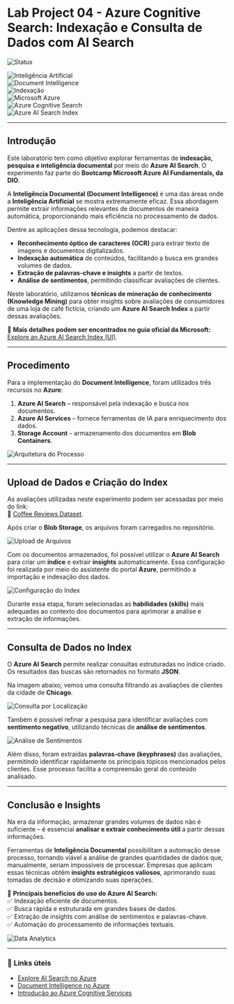 # Lab Project 04 - Azure Cognitive Search: Indexação e Consulta de Dados com AI Search  

![Status](https://img.shields.io/badge/Status_Projeto:-Concluído_(27/Mar/2024)-green)  

![Inteligência Artificial](https://img.shields.io/badge/Inteligência_Artificial_(IA)-blue)  
![Document Intelligence](https://img.shields.io/badge/Document_Intelligence-blue)  
![Indexação](https://img.shields.io/badge/Indexing-blue)  
![Microsoft Azure](https://img.shields.io/badge/Microsoft_Azure-blue)  
![Azure Cognitive Search](https://img.shields.io/badge/Azure_Cognitive_Search-blue)  
![Azure AI Search Index](https://img.shields.io/badge/Azure_AI_Search_Index-blue)  

---

## Introdução  

Este laboratório tem como objetivo explorar ferramentas de **indexação, pesquisa e inteligência documental** por meio do **Azure AI Search**. O experimento faz parte do **Bootcamp Microsoft Azure AI Fundamentals, da DIO**.  

A **Inteligência Documental (Document Intelligence)** é uma das áreas onde a **Inteligência Artificial** se mostra extremamente eficaz. Essa abordagem permite extrair informações relevantes de documentos de maneira automática, proporcionando mais eficiência no processamento de dados.  

Dentre as aplicações dessa tecnologia, podemos destacar:  

- **Reconhecimento óptico de caracteres (OCR)** para extrair texto de imagens e documentos digitalizados.  
- **Indexação automática** de conteúdos, facilitando a busca em grandes volumes de dados.  
- **Extração de palavras-chave e insights** a partir de textos.  
- **Análise de sentimentos**, permitindo classificar avaliações de clientes.  

Neste laboratório, utilizamos **técnicas de mineração de conhecimento (Knowledge Mining)** para obter insights sobre avaliações de consumidores de uma loja de café fictícia, criando um **Azure AI Search Index** a partir dessas avaliações.  

📌 **Mais detalhes podem ser encontrados no guia oficial da Microsoft:**  
[Explore an Azure AI Search Index (UI)](https://microsoftlearning.github.io/mslearn-ai-fundamentals/Instructions/Labs/11-ai-search.html).  

---

## Procedimento  

Para a implementação do **Document Intelligence**, foram utilizados três recursos no **Azure**:  

1. **Azure AI Search** – responsável pela indexação e busca nos documentos.  
2. **Azure AI Services** – fornece ferramentas de IA para enriquecimento dos dados.  
3. **Storage Account** – armazenamento dos documentos em **Blob Containers**.  

![Arquitetura do Processo](https://source.unsplash.com/800x400/?cloud,data)  

---

## Upload de Dados e Criação do Index  

As avaliações utilizadas neste experimento podem ser acessadas por meio do link:  
🔗 [Coffee Reviews Dataset](https://aka.ms/mslearn-coffee-reviews).  

Após criar o **Blob Storage**, os arquivos foram carregados no repositório.  

![Upload de Arquivos](https://source.unsplash.com/800x400/?data,upload)  

Com os documentos armazenados, foi possível utilizar o **Azure AI Search** para criar um **índice** e extrair **insights** automaticamente. Essa configuração foi realizada por meio do assistente do portal **Azure**, permitindo a importação e indexação dos dados.  

![Configuração do Index](https://source.unsplash.com/800x400/?technology,search)  

Durante essa etapa, foram selecionadas as **habilidades (skills)** mais adequadas ao contexto dos documentos para aprimorar a análise e extração de informações.  

---

## Consulta de Dados no Index  

O **Azure AI Search** permite realizar consultas estruturadas no índice criado. Os resultados das buscas são retornados no formato **JSON**.  

Na imagem abaixo, vemos uma consulta filtrando as avaliações de clientes da cidade de **Chicago**.  

![Consulta por Localização](https://source.unsplash.com/800x400/?city,map)  

Também é possível refinar a pesquisa para identificar avaliações com **sentimento negativo**, utilizando técnicas de **análise de sentimentos**.  

![Análise de Sentimentos](https://source.unsplash.com/800x400/?ai,analytics)  

Além disso, foram extraídas **palavras-chave (keyphrases)** das avaliações, permitindo identificar rapidamente os principais tópicos mencionados pelos clientes. Esse processo facilita a compreensão geral do conteúdo analisado.  

---

## Conclusão e Insights  

Na era da informação, armazenar grandes volumes de dados não é suficiente – é essencial **analisar e extrair conhecimento útil** a partir dessas informações.  

Ferramentas de **Inteligência Documental** possibilitam a automação desse processo, tornando viável a análise de grandes quantidades de dados que, manualmente, seriam impossíveis de processar. Empresas que aplicam essas técnicas obtêm **insights estratégicos valiosos**, aprimorando suas tomadas de decisão e otimizando suas operações.  

📌 **Principais benefícios do uso do Azure AI Search:**  
✅ Indexação eficiente de documentos.  
✅ Busca rápida e estruturada em grandes bases de dados.  
✅ Extração de insights com análise de sentimentos e palavras-chave.  
✅ Automação do processamento de informações textuais.  

![Data Analytics](https://source.unsplash.com/800x400/?data,insights)  

---  

### 🔗 **Links úteis**  

- [Explore AI Search no Azure](https://microsoftlearning.github.io/mslearn-ai-fundamentals/Instructions/Labs/11-ai-search.html)  
- [Document Intelligence no Azure](https://microsoftlearning.github.io/mslearn-ai-fundamentals/Instructions/Labs/10-document-intelligence.html)  
- [Introdução ao Azure Cognitive Services](https://microsoftlearning.github.io/mslearn-ai-fundamentals/Instructions/Labs/09-cognitive-services.html)  
